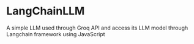 # LangChainLLM
A simple LLM used through Groq API and access its LLM model through Langchain framework using JavaScript
